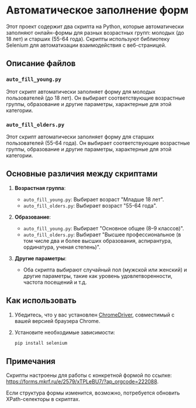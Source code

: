 # Автоматическое заполнение форм

Этот проект содержит два скрипта на Python, которые автоматически заполняют онлайн-формы для разных возрастных групп: молодых (до 18 лет) и старших (55-64 года). Скрипты используют библиотеку Selenium для автоматизации взаимодействия с веб-страницей.

## Описание файлов

### `auto_fill_young.py`
Этот скрипт автоматически заполняет форму для молодых пользователей (до 18 лет). Он выбирает соответствующие возрастные группы, образование и другие параметры, характерные для этой категории.

### `auto_fill_olders.py`
Этот скрипт автоматически заполняет форму для старших пользователей (55-64 года). Он выбирает соответствующие возрастные группы, образование и другие параметры, характерные для этой категории.

## Основные различия между скриптами

1. **Возрастная группа**:
   - `auto_fill_young.py`: Выбирает возраст "Младше 18 лет".
   - `auto_fill_olders.py`: Выбирает возраст "55-64 года".

2. **Образование**:
   - `auto_fill_young.py`: Выбирает "Основное общее (8–9 классов)".
   - `auto_fill_olders.py`: Выбирает "Высшее профессиональное (в том числе два и более высших образования, аспирантура, ординатура, ученая степень)".

3. **Другие параметры**:
   - Оба скрипта выбирают случайный пол (мужской или женский) и другие параметры, такие как уровень удовлетворенности, частота посещений и т.д.

## Как использовать

1. Убедитесь, что у вас установлен [ChromeDriver](https://sites.google.com/chromium.org/driver/), совместимый с вашей версией браузера Chrome.

2. Установите необходимые зависимости:
   ```bash
   pip install selenium

## Примечания
Скрипты настроены для работы с конкретной формой по ссылке: https://forms.mkrf.ru/e/2579/xTPLeBU7/?ap_orgcode=222088.

Если структура формы изменится, возможно, потребуется обновить XPath-селекторы в скриптах.
